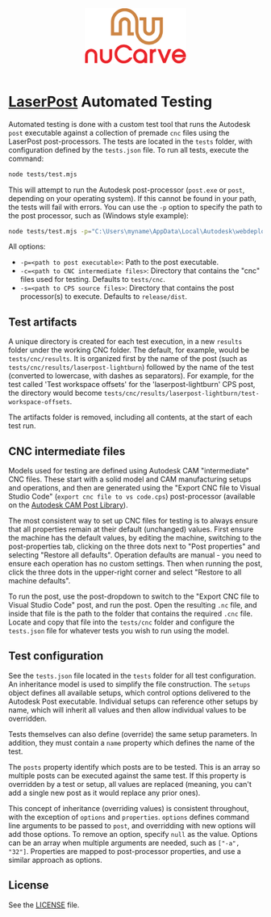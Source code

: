 <div align='center' padding-bottom="200px"><img src="https://github.com/nuCarve/laserpost/raw/main/images/nuCarve-logo-color-vert.svg" width="200px" /></div>
&nbsp;  

# [LaserPost](https://nucarve.com/laserpost) Automated Testing

Automated testing is done with a custom test tool that runs the Autodesk `post` executable against a collection of
premade `cnc` files using the LaserPost post-processors.  The tests are located in the `tests` folder, with configuration defined by the `tests.json` file.  To run all tests, execute the command:

```sh
node tests/test.mjs
```

This will attempt to run the Autodesk post-processor (`post.exe` or `post`, depending on your operating system).  If this cannot be found in your path, the tests will fail with errors.  You can use the `-p` option to specify the path to the post processor, such as (Windows style example):

```sh
node tests/test.mjs -p="C:\Users\myname\AppData\Local\Autodesk\webdeploy\production\212ef2a73b4faa7986fe0d205fb521fc68f5f11b\Applications\CAM360\post"
```

All options:
* `-p=<path to post executable>`: Path to the post executable.
* `-c=<path to CNC intermediate files>`: Directory that contains the "cnc" files used for testing.  Defaults to `tests/cnc`.
* `-s=<path to CPS source files>`: Directory that contains the post processor(s) to execute.
  Defaults to `release/dist`.

## Test artifacts

A unique directory is created for each test execution, in a new `results` folder under the working
CNC folder.  The default, for example, would be `tests/cnc/results`.  It is organized first by the
name of the post (such as `tests/cnc/results/laserpost-lightburn`) followed by the name of the test
(converted to lowercase, with dashes as separators).  For example, for the test called 'Test
workspace offsets' for the 'laserpost-lightburn' CPS post, the directory would become
`tests/cnc/results/laserpost-lightburn/test-workspace-offsets`.

The artifacts folder is removed, including all contents, at the start of each test run.

## CNC intermediate files

Models used for testing are defined using Autodesk CAM "intermediate" CNC files.  These start with a
solid model and CAM manufacturing setups and operations, and then are generated using the "Export
CNC file to Visual Studio Code" (`export cnc file to vs code.cps`) post-processor (available on the
[Autodesk CAM Post Library](https://cam.autodesk.com/hsmposts)).  

The most consistent way to set up CNC files for testing is to always ensure that all properties
remain at their default (unchanged) values.  First ensure the machine has the default values, by
editing the machine, switching to the post-properties tab, clicking on the three dots next to "Post
properties" and selecting "Restore all defaults".  Operation defaults are manual - you need to
ensure each operation has no custom settings.  Then when running the post, click the three dots in
the upper-right corner and select "Restore to all machine defaults".

To run the post, use the post-dropdown to switch to the "Export CNC file to Visual Studio Code"
post, and run the post.  Open the resulting `.nc` file, and inside that file is the path to the
 folder that contains the required `.cnc` file.  Locate and copy that file into the `tests/cnc`
 folder and configure the `tests.json` file for whatever tests you wish to run using the model.

## Test configuration

See the `tests.json` file located in the `tests` folder for all test configuration.  An inheritance
model is used to simplify the file construction.  The `setups` object defines all available setups,
which control options delivered to the Autodesk Post executable.  Individual setups can reference
other setups by name, which will inherit all values and then allow individual values to be
overridden.

Tests themselves can also define (override) the same setup parameters.  In addition, they must
contain a `name` property which defines the name of the test.

The `posts` property identify which posts are to be tested.  This is an array so multiple posts can
be executed against the same test.  If this property is overridden by a test or setup, all values
are replaced (meaning, you can't add a single new post as it would replace any prior ones).  

This concept of inheritance (overriding values) is consistent throughout, with the exception of
`options` and `properties`.  `options` defines command line arguments to be passed to `post`, and
overridding with new options will add those options.  To remove an option, specify `null` as the
value.  Options can be an array when multiple arguments are needed, such as `["-a", "32"]`.
Properties are mapped to post-processor properties, and use a similar approach as options.

## License

See the [LICENSE](LICENSE) file.
